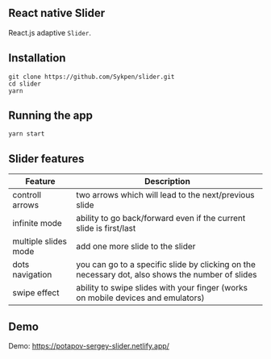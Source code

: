 ## React native Slider

React.js adaptive `Slider`.

## Installation

```
git clone https://github.com/Sykpen/slider.git
cd slider
yarn
```

## Running the app

```
yarn start
```

## Slider features

| Feature              | Description                                                                                      |
| -------------------- | ------------------------------------------------------------------------------------------------ |
| controll arrows      | two arrows which will lead to the next/previous slide                                            |
| infinite mode        | ability to go back/forward even if the current slide is first/last                               |
| multiple slides mode | add one more slide to the slider                                                                 |
| dots navigation      | you can go to a specific slide by clicking on the necessary dot, also shows the number of slides |
| swipe effect         | ability to swipe slides with your finger (works on mobile devices and emulators)                 |

## Demo

Demo: https://potapov-sergey-slider.netlify.app/
